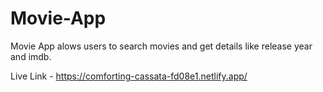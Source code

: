 # Movie-App
Movie App alows users to search movies and get details like release year  and imdb.

Live Link - https://comforting-cassata-fd08e1.netlify.app/
